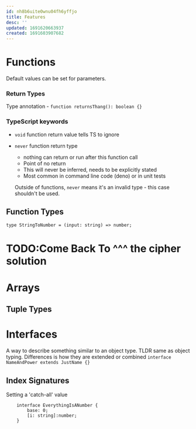 ```yaml
---
id: nh8b6uite0wnu04fh6yffjo
title: Features
desc: ''
updated: 1691620663937
created: 1691603907682
---
```

# Functions

Default values can be set for parameters.
### Return Types
Type annotation - `function returnsThang(): boolean {}`

### TypeScript keywords
* `void`  function return value tells TS to ignore
* `never` function return type
    - nothing can return or run after this function call
    - Point of no return
    - This will never be inferred, needs to be explicitly stated
    - Most common in command line code (deno) or in unit tests
    
    Outside of functions, `never` means it's an invalid type - this case shouldn't be used.

## Function Types
`type StringToNumber = (input: string) => number;`

# TODO:Come Back To ^^^ the cipher solution 

# Arrays

## Tuple Types


# Interfaces
A way to describe something similar to an object type. TLDR same as object typing.
Differences is how they are extended or combined
`interface NameAndPower extends JustName {}`

## Index Signatures
Setting a 'catch-all' value
```
    interface EverythingIsANumber {
        base: 0;
        [i: string]:number;
    }
```    
